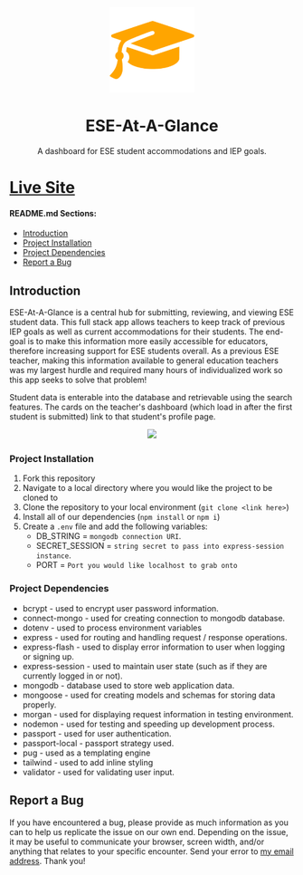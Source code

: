 <div align="center">
    <img width="150px" src="https://github.com/Brandon-Schefstad/ESEAtAGlance/blob/71251b5ecadc27ceb2422b057358d8507030434a/public/assets/favicon.png" />
    <h1>ESE-At-A-Glance</h1>
    <p>A dashboard for ESE student accommodations and IEP goals.</p>
</div>

# [Live Site](https://ese-at-a-glance.herokuapp.com/)

#### README.md Sections:

- [Introduction](#introduction)
- [Project Installation](#project-installation)
- [Project Dependencies](#project-dependencies)
- [Report a Bug](#report-a-bug)

## Introduction
ESE-At-A-Glance is a central hub for submitting, reviewing, and viewing ESE student data. This full stack app allows teachers to keep track of previous IEP goals as well as current accommodations for their students. The end-goal is to make this information more easily accessible for educators, therefore increasing support for ESE students overall. As a previous ESE teacher, making this information available to general education teachers was my largest hurdle and required many hours of individualized work so this app seeks to solve that problem! 

Student data is enterable into the database and retrievable using the search features. The cards on the teacher's dashboard (which load in after the first student is submitted) link to that student's profile page. 

<div align="center">
    <img width="1440" src="https://github.com/Brandon-Schefstad/ESEAtAGlance/blob/bf6cf4ba3b46ea83822af581acbaff5ef3ea2ac0/public/assets/preview.gif">
</div>

### Project Installation

1. Fork this repository
2. Navigate to a local directory where you would like the project to be cloned to
3. Clone the repository to your local environment (`git clone <link here>`)
4. Install all of our dependencies (`npm install` or `npm i`)
5. Create a `.env` file and add the following variables:
   - DB_STRING = `mongodb connection URI`.
   - SECRET_SESSION = `string secret to pass into express-session instance`.
   - PORT = `Port you would like localhost to grab onto`

### Project Dependencies
 - bcrypt - used to encrypt user password information.
 - connect-mongo - used for creating connection to mongodb database.
 - dotenv - used to process environment variables
 - express - used for routing and handling request / response operations.
 - express-flash - used to display error information to user when logging or signing up.
 - express-session - used to maintain user state (such as if they are currently logged in or not).
 - mongodb - database used to store web application data.
 - mongoose - used for creating models and schemas for storing data properly.
 - morgan - used for displaying request information in testing environment.
 - nodemon - used for testing and speeding up development process.
 - passport - used for user authentication.
 - passport-local - passport strategy used.
 - pug - used as a templating engine
 - tailwind - used to add inline styling 
 - validator - used for validating user input.

## Report a Bug
If you have encountered a bug, please provide as much information as you can to help us replicate the issue on our own end. Depending on the issue, it may be useful to communicate your browser, screen width, and/or anything that relates to your specific encounter. Send your error to [my email address](mailto:bschefstad@gmail.com). Thank you! 